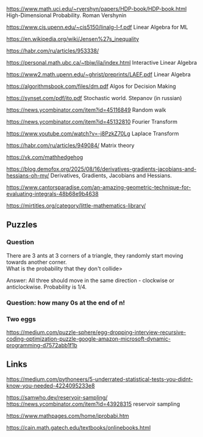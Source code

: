 <https://www.math.uci.edu/~rvershyn/papers/HDP-book/HDP-book.html> High-Dimensional Probability. Roman Vershynin

<https://www.cis.upenn.edu/~cis5150/linalg-I-f.pdf> Linear Algebra for ML

<https://en.wikipedia.org/wiki/Jensen%27s_inequality>

<https://habr.com/ru/articles/953338/>

<https://personal.math.ubc.ca/~tbjw/ila/index.html> Interactive Linear Algebra

<https://www2.math.upenn.edu/~ghrist/preprints/LAEF.pdf>  Linear Algebra

<https://algorithmsbook.com/files/dm.pdf> Algos for Decision Making

<https://synset.com/pdf/ito.pdf> Stochastic world. Stepanov  (in russian)

<https://news.ycombinator.com/item?id=45116849> Random walk
 
<https://news.ycombinator.com/item?id=45132810> Fourier Transform

<https://www.youtube.com/watch?v=-j8PzkZ70Lg>  Laplace Transform

<https://habr.com/ru/articles/949084/> Matrix theory

<https://vk.com/mathhedgehog>

<https://blog.demofox.org/2025/08/16/derivatives-gradients-jacobians-and-hessians-oh-my/> Derivatives, Gradients, Jacobians and Hessians.

<https://www.cantorsparadise.com/an-amazing-geometric-technique-for-evaluating-integrals-48b68e9b4638>

<https://mirtitles.org/category/little-mathematics-library/>

## Puzzles

### Question 
There are 3 ants at 3 corners of a triangle, they randomly start moving towards another corner.  
What is the probability that they don't collide>

Answer: All three should move in the same direction - clockwise or anticlockwise. Probability is 1/4. 


### Question: how many 0s at the end of  n!

### Two eggs
https://medium.com/puzzle-sphere/egg-dropping-interview-recursive-coding-optimization-puzzle-google-amazon-microsoft-dynamic-programming-d7572abb1f1b

## Links

<https://medium.com/pythoneers/5-underrated-statistical-tests-you-didnt-know-you-needed-4224095233e8>

<https://samwho.dev/reservoir-sampling/> <https://news.ycombinator.com/item?id=43928315>  reservoir sampling

<https://www.mathpages.com/home/iprobabi.htm>

<https://cain.math.gatech.edu/textbooks/onlinebooks.html>
